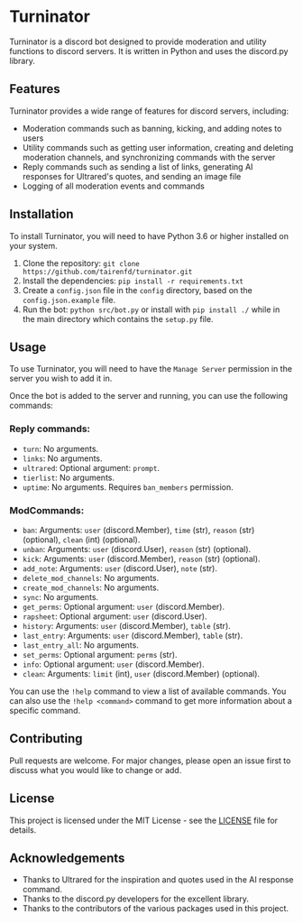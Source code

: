# Turninator

Turninator is a discord bot designed to provide moderation and utility functions to discord servers. It is written in Python and uses the discord.py library.

## Features

Turninator provides a wide range of features for discord servers, including:

- Moderation commands such as banning, kicking, and adding notes to users
- Utility commands such as getting user information, creating and deleting moderation channels, and synchronizing commands with the server
- Reply commands such as sending a list of links, generating AI responses for Ultrared's quotes, and sending an image file
- Logging of all moderation events and commands

## Installation

To install Turninator, you will need to have Python 3.6 or higher installed on your system.

1. Clone the repository: `git clone https://github.com/tairenfd/turninator.git`
2. Install the dependencies: `pip install -r requirements.txt`
3. Create a `config.json` file in the `config` directory, based on the `config.json.example` file.
4. Run the bot: `python src/bot.py` or install with `pip install ./` while in the main directory which contains the `setup.py` file.

## Usage

To use Turninator, you will need to have the `Manage Server` permission in the server you wish to add it in.

Once the bot is added to the server and running, you can use the following commands:

### Reply commands:
- `turn`: No arguments.
- `links`: No arguments.
- `ultrared`: Optional argument: `prompt`.
- `tierlist`: No arguments.
- `uptime`: No arguments. Requires `ban_members` permission.

### ModCommands:
- `ban`: Arguments: `user` (discord.Member), `time` (str), `reason` (str) (optional), `clean` (int) (optional).
- `unban`: Arguments: `user` (discord.User), `reason` (str) (optional).
- `kick`: Arguments: `user` (discord.Member), `reason` (str) (optional).
- `add_note`: Arguments: `user` (discord.User), `note` (str).
- `delete_mod_channels`: No arguments.
- `create_mod_channels`: No arguments.
- `sync`: No arguments.
- `get_perms`: Optional argument: `user` (discord.Member).
- `rapsheet`: Optional argument: `user` (discord.User).
- `history`: Arguments: `user` (discord.Member), `table` (str).
- `last_entry`: Arguments: `user` (discord.Member), `table` (str).
- `last_entry_all`: No arguments.
- `set_perms`: Optional argument: `perms` (str).
- `info`: Optional argument: `user` (discord.Member).
- `clean`: Arguments: `limit` (int), `user` (discord.Member) (optional).

You can use the `!help` command to view a list of available commands. You can also use the `!help <command>` command to get more information about a specific command.

## Contributing

Pull requests are welcome. For major changes, please open an issue first to discuss what you would like to change or add.

## License

This project is licensed under the MIT License - see the [LICENSE](LICENSE) file for details.

## Acknowledgements

* Thanks to Ultrared for the inspiration and quotes used in the AI response command.
* Thanks to the discord.py developers for the excellent library.
* Thanks to the contributors of the various packages used in this project.
